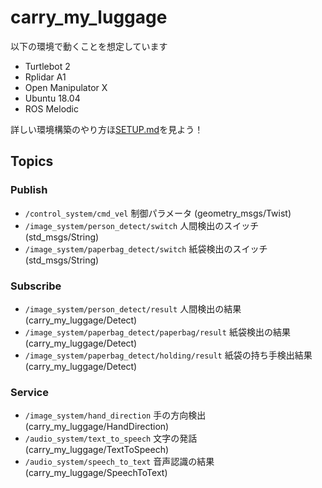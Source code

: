 # carry_my_luggage

以下の環境で動くことを想定しています

- Turtlebot 2
- Rplidar A1
- Open Manipulator X
- Ubuntu 18.04
- ROS Melodic

詳しい環境構築のやり方ほ[SETUP.md](SETUP.md)を見よう！

## Topics

### Publish

- `/control_system/cmd_vel` 制御パラメータ (geometry_msgs/Twist)
- `/image_system/person_detect/switch` 人間検出のスイッチ (std_msgs/String)
- `/image_system/paperbag_detect/switch` 紙袋検出のスイッチ (std_msgs/String)

### Subscribe

- `/image_system/person_detect/result` 人間検出の結果 (carry_my_luggage/Detect)
- `/image_system/paperbag_detect/paperbag/result` 紙袋検出の結果 (carry_my_luggage/Detect)
- `/image_system/paperbag_detect/holding/result` 紙袋の持ち手検出結果 (carry_my_luggage/Detect)

### Service

- `/image_system/hand_direction` 手の方向検出 (carry_my_luggage/HandDirection)
- `/audio_system/text_to_speech` 文字の発話 (carry_my_luggage/TextToSpeech)
- `/audio_system/speech_to_text` 音声認識の結果 (carry_my_luggage/SpeechToText)
